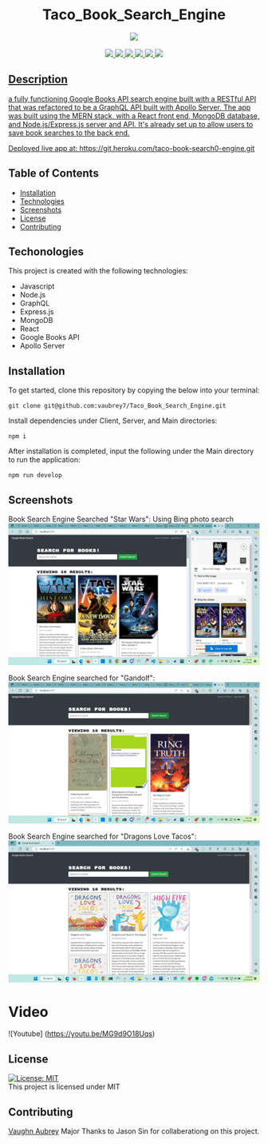 
<h1 align="center"> Taco_Book_Search_Engine</h1>

<p align="center">
    <a href="https://github.com/vaubrey7"><img src="https://img.shields.io/github/followers/jasonsin88?style=social" target="_blank" /></a>
    <a href="https://twitter.com/interact_co">
      
</p>

<p align="center">
    <img src="https://img.shields.io/badge/GraphQL-red" />
    <img src="https://img.shields.io/badge/Javascript-green" />
    <img src="https://img.shields.io/badge/Node.js-violet" />
    <img src="https://img.shields.io/badge/MongoDB-orange"  />
    <img src="https://img.shields.io/badge/Express.js-yellow"  />
    <img src="https://img.shields.io/badge/React-deepskyblue"  />
</p>

## Description

a fully functioning Google Books API search engine built with a RESTful API that was refactored to be a GraphQL API built with Apollo Server. The app was built using the MERN stack, with a React front end, MongoDB database, and Node.js/Express.js server and API. It's already set up to allow users to save book searches to the back end.

Deployed live app at: https://git.heroku.com/taco-book-search0-engine.git

## Table of Contents
- [Installation](#installation)
- [Technologies](#technologies)
- [Screenshots](#screenshots)
- [License](#license)
- [Contributing](#contributing)

## Techonologies

This project is created with the following technologies:
- Javascript
- Node.js
- GraphQL
- Express.js
- MongoDB
- React
- Google Books API
- Apollo Server

## Installation
To get started, clone this repository by copying the below into your terminal:
<br>
```
git clone git@github.com:vaubrey7/Taco_Book_Search_Engine.git
```

Install dependencies under Client, Server, and Main directories:
```
npm i
```

After installation is completed, input the following under the Main directory to run the application:
```
npm run develop
```

## Screenshots
Book Search Engine Searched "Star Wars": Using Bing photo search 
![BookSearchEngine](./Assets/2022-12-11%20(7).png)

Book Search Engine searched for "Gandolf":
![Gandolf](./Assets/2022-12-11%20(8).png)

Book Search Engine searched for "Dragons Love Tacos":
![DragonsloveTacos](./Assets/2022-12-19%20(3).png)

# Video 
![Youtube]
(https://youtu.be/MG9d9O18Uqs)

## License
[![License: MIT](https://img.shields.io/badge/License-MIT-red.svg)](https://opensource.org/licenses/MIT) <br/>
This project is licensed under MIT

## Contributing
 [Vaughn Aubrey](https://github.com/vaubrey7)
 Major Thanks to Jason Sin for collaberationg on this project.
